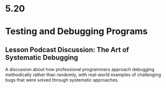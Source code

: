 # 5.20
# **Testing and Debugging Programs**

## **Lesson Podcast Discussion: The Art of Systematic Debugging**

A discussion about how professional programmers approach debugging methodically rather than randomly, with real-world examples of challenging bugs that were solved through systematic approaches.